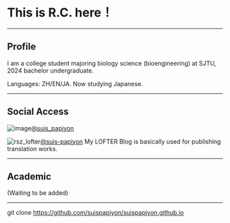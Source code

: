 # This is R.C. here！
- - -
## Profile
I am a college student majoring biology science (bioengineering) at SJTU, 2024 bachelor undergraduate.

Languages: ZH/EN/JA. Now studying Japanese.
- - -
## Social Access
![image](https://user-images.githubusercontent.com/76549676/148654683-e97e857d-1132-4045-98b2-d2688057ceb7.png)[@suis_papiyon](https://twitter.com/suis_papiyon)

![rsz_lofter](https://user-images.githubusercontent.com/76549676/148654932-58c373e7-ab5b-4946-80d5-0617de87f69e.png)[@suis-papiyon](https://suis-papiyon.lofter.com)
My LOFTER Blog is basically used for publishing translation works. 
- - -
## Academic
(Waiting to be added)
- - -
git clone 
https://github.com/suispapiyon/suispapiyon.github.io

